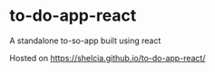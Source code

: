 # to-do-app-react
A standalone to-so-app built using react


Hosted on https://shelcia.github.io/to-do-app-react/

